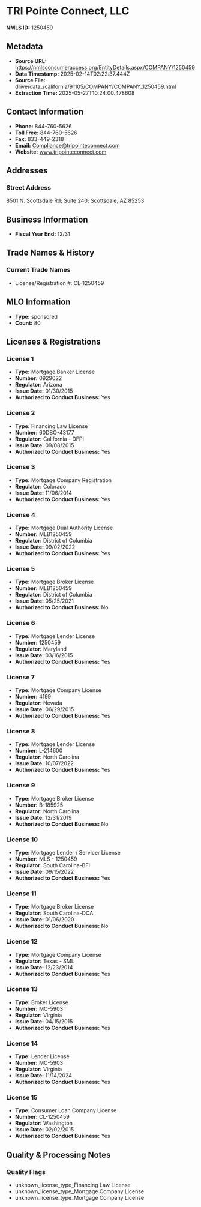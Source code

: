 # TRI Pointe Connect, LLC

**NMLS ID:** 1250459

## Metadata
- **Source URL:** https://nmlsconsumeraccess.org/EntityDetails.aspx/COMPANY/1250459
- **Data Timestamp:** 2025-02-14T02:22:37.444Z
- **Source File:** drive/data_/california/91105/COMPANY/COMPANY_1250459.html
- **Extraction Time:** 2025-05-27T10:24:00.478608

## Contact Information
- **Phone:** 844-760-5626
- **Toll Free:** 844-760-5626
- **Fax:** 833-449-2318
- **Email:** Compliance@tripointeconnect.com
- **Website:** www.tripointeconnect.com

## Addresses
### Street Address
8501 N. Scottsdale Rd; Suite 240; Scottsdale, AZ 85253

## Business Information
- **Fiscal Year End:** 12/31

## Trade Names & History
### Current Trade Names
- License/Registration #: CL-1250459

## MLO Information
- **Type:** sponsored
- **Count:** 80

## Licenses & Registrations

### License 1
- **Type:** Mortgage Banker License
- **Number:** 0929022
- **Regulator:** Arizona
- **Issue Date:** 01/30/2015
- **Authorized to Conduct Business:** Yes

### License 2
- **Type:** Financing Law License
- **Number:** 60DBO-43177
- **Regulator:** California - DFPI
- **Issue Date:** 09/08/2015
- **Authorized to Conduct Business:** Yes

### License 3
- **Type:** Mortgage Company Registration
- **Regulator:** Colorado
- **Issue Date:** 11/06/2014
- **Authorized to Conduct Business:** Yes

### License 4
- **Type:** Mortgage Dual Authority License
- **Number:** MLB1250459
- **Regulator:** District of Columbia
- **Issue Date:** 09/02/2022
- **Authorized to Conduct Business:** Yes

### License 5
- **Type:** Mortgage Broker License
- **Number:** MLB1250459
- **Regulator:** District of Columbia
- **Issue Date:** 05/25/2021
- **Authorized to Conduct Business:** No

### License 6
- **Type:** Mortgage Lender License
- **Number:** 1250459
- **Regulator:** Maryland
- **Issue Date:** 03/16/2015
- **Authorized to Conduct Business:** Yes

### License 7
- **Type:** Mortgage Company License
- **Number:** 4199
- **Regulator:** Nevada
- **Issue Date:** 06/29/2015
- **Authorized to Conduct Business:** Yes

### License 8
- **Type:** Mortgage Lender License
- **Number:** L-214600
- **Regulator:** North Carolina
- **Issue Date:** 10/07/2022
- **Authorized to Conduct Business:** Yes

### License 9
- **Type:** Mortgage Broker License
- **Number:** B-185925
- **Regulator:** North Carolina
- **Issue Date:** 12/31/2019
- **Authorized to Conduct Business:** No

### License 10
- **Type:** Mortgage Lender / Servicer License
- **Number:** MLS - 1250459
- **Regulator:** South Carolina-BFI
- **Issue Date:** 09/15/2022
- **Authorized to Conduct Business:** Yes

### License 11
- **Type:** Mortgage Broker License
- **Regulator:** South Carolina-DCA
- **Issue Date:** 01/06/2020
- **Authorized to Conduct Business:** No

### License 12
- **Type:** Mortgage Company License
- **Regulator:** Texas - SML
- **Issue Date:** 12/23/2014
- **Authorized to Conduct Business:** Yes

### License 13
- **Type:** Broker License
- **Number:** MC-5903
- **Regulator:** Virginia
- **Issue Date:** 04/15/2015
- **Authorized to Conduct Business:** Yes

### License 14
- **Type:** Lender License
- **Number:** MC-5903
- **Regulator:** Virginia
- **Issue Date:** 11/14/2024
- **Authorized to Conduct Business:** Yes

### License 15
- **Type:** Consumer Loan Company License
- **Number:** CL-1250459
- **Regulator:** Washington
- **Issue Date:** 02/02/2015
- **Authorized to Conduct Business:** Yes

## Quality & Processing Notes
### Quality Flags
- unknown_license_type_Financing Law License
- unknown_license_type_Mortgage Company License
- unknown_license_type_Mortgage Company License
